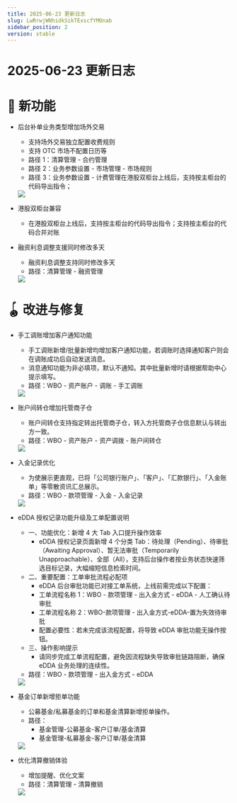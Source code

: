 ```yaml
---
title: 2025-06-23 更新日志
slug: LwRrwjWNhidkSikTExscfYMOnab
sidebar_position: 2
version: stable
---
```



# 2025-06-23 更新日志

# 🎉 新功能

- 后台补单业务类型增加场外交易
    - 支持场外交易独立配置收费规则
    - 支持 OTC 市场不配置日历等
    - 路径 1：清算管理 - 合约管理
    - 路径 2：业务参数设置 - 市场管理 - 市场规则
    - 路径 3：业务参数设置 - 计费管理在港股双柜台上线后，支持按主柜台的代码导出指令；
    <img src="/assets/GaZgbNlkjo3PWoxhZ3tcrjy5ntg.png" src-width="3020" src-height="1258" align="center"/>

- 港股双柜台兼容
    - 在港股双柜台上线后，支持按主柜台的代码导出指令；支持按主柜台的代码合并对账

- 融资利息调整支援同时修改多天
    - 融资利息调整支持同时修改多天
    - 路径：清算管理 - 融资管理
    <img src="/assets/P6Flb563HoXTRBxn802cEiYxnjD.png" src-width="3020" src-height="1266" align="center"/>

# 🪀 改进与修复

- 手工调账增加客户通知功能
    - 手工调账新增/批量新增均增加客户通知功能，若调账时选择通知客户则会在调账成功后自动发送消息。
    - 消息通知功能为非必填项，默认不通知。其中批量新增时请根据帮助中心提示填写。
    - 路径：WBO - 资产账户 - 调账 - 手工调账
    <img src="/assets/NuB8bXcyVoh7etxVmoRcuIsLncl.png" src-width="3266" src-height="1738" align="center"/>

- 账户间转仓增加托管商子仓
    - 账户间转仓支持指定转出托管商子仓，转入方托管商子仓信息默认与转出方一致。
    - 路径：WBO - 资产账户 - 资产调拨 - 账户间转仓
    <img src="/assets/Ht4Gb3uhmoVGrgxeIrfcRNGrnjb.png" src-width="3228" src-height="1750" align="center"/>

- 入金记录优化
    - 为使展示更直观，已将「公司银行账户」、「客户」、「汇款银行」、「入金账单」等零散资讯汇总展示。
    - 路径：WBO - 款项管理 - 入金 - 入金记录
    <img src="/assets/JNyRbrDJoo1Boox5RhXcv4ern8d.png" src-width="3278" src-height="1054" align="center"/>

- eDDA 授权记录功能升级及工单配置说明
    - 一、功能优化：新增 4 大 Tab 入口提升操作效率
        - eDDA 授权记录页面新增 4 个分类 Tab：待处理（Pending）、待审批（Awaiting Approval）、暂无法审批（Temporarily Unapproachable）、全部（All），支持后台操作者按业务状态快速筛选目标记录，大幅缩短信息检索时间。
    - 二、重要配置：工单审批流程必配项
        - eDDA 后台审批功能已对接工单系统，上线前需完成以下配置：
        - 工单流程名称 1：WBO - 款项管理 - 出入金方式 - eDDA - 人工确认待审批
        - 工单流程名称 2：WBO-款项管理 - 出入金方式-eDDA-置为失效待审批
        - 配置必要性：若未完成该流程配置，将导致 eDDA 审批功能无操作按钮。
    - 三、操作影响提示
        - 请同步完成工单流程配置，避免因流程缺失导致审批链路阻断，确保 eDDA 业务处理的连续性。
    - 路径：WBO - 款项管理 - 出入金方式 - eDDA
    <img src="/assets/DJVbbyCOAoQEAqxuAmDcRIZinvH.png" src-width="3264" src-height="1148" align="center"/>

- 基金订单新增拒单功能
    - 公募基金/私募基金的订单和基金清算新增拒单操作。
    - 路径：
        - 基金管理-公募基金-客户订单/基金清算
        - 基金管理-私募基金-客户订单/基金清算
    <img src="/assets/XAl4b5EOyoQgfnxfXqccqMHUn9f.png" src-width="2858" src-height="1878" align="center"/>

- 优化清算撤销体验
    - 增加提醒、优化文案
    - 路径：清算管理 - 清算撤销
    <img src="/assets/POlsbc9BjoKdHcxRfeCc1llbnvf.png" src-width="3022" src-height="1256" align="center"/>
    
